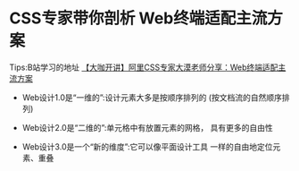 
# CSS专家带你剖析 Web终端适配主流方案

Tips:B站学习的地址 [【大咖开讲】阿里CSS专家大漠老师分享：Web终端适配主流方案](https://www.bilibili.com/video/BV1BY4y147sC?spm_id_from=333.999.0.0)

* Web设计1.0是“一维的”:设计元素大多是按顺序排列的
  (按文档流的自然顺序排列)

* Web设计2.0是“二维的”:单元格中有放置元素的网格，
  具有更多的自由性

* Web设计3.0是一个“新的维度”:它可以像平面设计工具
  一样的自由地定位元素、重叠
